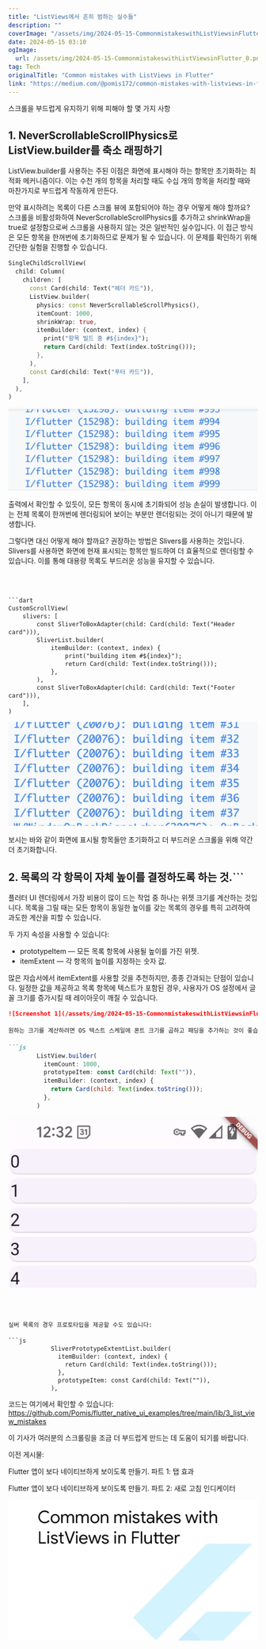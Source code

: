 ```yaml
---
title: "ListViews에서 흔히 범하는 실수들"
description: ""
coverImage: "/assets/img/2024-05-15-CommonmistakeswithListViewsinFlutter_0.png"
date: 2024-05-15 03:10
ogImage: 
  url: /assets/img/2024-05-15-CommonmistakeswithListViewsinFlutter_0.png
tag: Tech
originalTitle: "Common mistakes with ListViews in Flutter"
link: "https://medium.com/@pomis172/common-mistakes-with-listviews-in-flutter-f22e7dacfaf7"
---
```



스크롤을 부드럽게 유지하기 위해 피해야 할 몇 가지 사항

## 1. NeverScrollableScrollPhysics로 ListView.builder를 축소 래핑하기

ListView.builder를 사용하는 주된 이점은 화면에 표시해야 하는 항목만 초기화하는 최적화 메커니즘이다. 이는 수천 개의 항목을 처리할 때도 수십 개의 항목을 처리할 때와 마찬가지로 부드럽게 작동하게 만든다.

만약 표시하려는 목록이 다른 스크롤 뷰에 포함되어야 하는 경우 어떻게 해야 할까요? 스크롤을 비활성화하여 NeverScrollableScrollPhysics를 추가하고 shrinkWrap을 true로 설정함으로써 스크롤을 사용하지 않는 것은 일반적인 실수입니다. 이 접근 방식은 모든 항목을 한꺼번에 초기화하므로 문제가 될 수 있습니다. 이 문제를 확인하기 위해 간단한 실험을 진행할 수 있습니다.



```dart
SingleChildScrollView(
  child: Column(
    children: [
      const Card(child: Text("헤더 카드")),
      ListView.builder(
        physics: const NeverScrollableScrollPhysics(),
        itemCount: 1000,
        shrinkWrap: true,
        itemBuilder: (context, index) {
          print("항목 빌드 중 #${index}");
          return Card(child: Text(index.toString()));
        },
      ),
      const Card(child: Text("푸터 카드")),
    ],
  ),
)
```

<img src="/assets/img/2024-05-15-CommonmistakeswithListViewsinFlutter_0.png" />

출력에서 확인할 수 있듯이, 모든 항목이 동시에 초기화되어 성능 손실이 발생합니다. 이는 전체 목록이 한꺼번에 렌더링되어 보이는 부분만 렌더링되는 것이 아니기 때문에 발생합니다.

그렇다면 대신 어떻게 해야 할까요? 권장하는 방법은 Slivers를 사용하는 것입니다. Slivers를 사용하면 화면에 현재 표시되는 항목만 빌드하여 더 효율적으로 렌더링할 수 있습니다. 이를 통해 대용량 목록도 부드러운 성능을 유지할 수 있습니다.
```



```dart
CustomScrollView(
	slivers: [
		const SliverToBoxAdapter(child: Card(child: Text("Header card"))),
		SliverList.builder(
			itemBuilder: (context, index) {
				print("building item #${index}");
				return Card(child: Text(index.toString()));
			},
		),
		const SliverToBoxAdapter(child: Card(child: Text("Footer card"))),
	],
)
```

<img src="/assets/img/2024-05-15-CommonmistakeswithListViewsinFlutter_1.png" />

보시는 바와 같이 화면에 표시될 항목들만 초기화하고 더 부드러운 스크롤을 위해 약간 더 초기화합니다.

## 2. 목록의 각 항목이 자체 높이를 결정하도록 하는 것.```



플러터 UI 렌더링에서 가장 비용이 많이 드는 작업 중 하나는 위젯 크기를 계산하는 것입니다. 목록을 그릴 때는 모든 항목이 동일한 높이를 갖는 목록의 경우를 특히 고려하여 과도한 계산을 피할 수 있습니다.

두 가지 속성을 사용할 수 있습니다:

- prototypeItem — 모든 목록 항목에 사용될 높이를 가진 위젯.
- itemExtent — 각 항목의 높이를 지정하는 숫자 값.

많은 자습서에서 itemExtent를 사용할 것을 추천하지만, 종종 간과되는 단점이 있습니다. 일정한 값을 제공하고 목록 항목에 텍스트가 포함된 경우, 사용자가 OS 설정에서 글꼴 크기를 증가시킬 때 레이아웃이 깨질 수 있습니다.



```markdown
![Screenshot 1](/assets/img/2024-05-15-CommonmistakeswithListViewsinFlutter_2.png)

원하는 크기를 계산하려면 OS 텍스트 스케일에 폰트 크기를 곱하고 패딩을 추가하는 것이 좋습니다. 이것은 귀찮고 유지 관리가 어려울 수 있습니다. 더 나은 방법이 있습니다:

```js
        ListView.builder(
          itemCount: 1000,
          prototypeItem: const Card(child: Text("")),
          itemBuilder: (context, index) {
            return Card(child: Text(index.toString()));
          },
        )
```

![Screenshot 2](/assets/img/2024-05-15-CommonmistakeswithListViewsinFlutter_3.png)
```



실버 목록의 경우 프로토타입을 제공할 수도 있습니다:

```js
            SliverPrototypeExtentList.builder(
              itemBuilder: (context, index) {
                return Card(child: Text(index.toString()));
              },
              prototypeItem: const Card(child: Text("")),
            ),
```

코드는 여기에서 확인할 수 있습니다: https://github.com/Pomis/flutter_native_ui_examples/tree/main/lib/3_list_view_mistakes

이 기사가 여러분의 스크롤링을 조금 더 부드럽게 만드는 데 도움이 되기를 바랍니다.



이전 게시물:

Flutter 앱이 보다 네이티브하게 보이도록 만들기. 파트 1: 탭 효과

Flutter 앱이 보다 네이티브하게 보이도록 만들기. 파트 2: 새로 고침 인디케이터

![이미지](/assets/img/2024-05-15-CommonmistakeswithListViewsinFlutter_4.png)